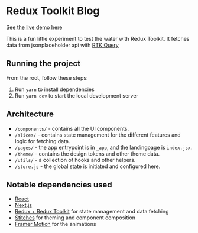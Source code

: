 # Redux Toolkit Blog

[See the live demo here](https://reduxblog.bjorkman.kim/)

This is a fun little experiment to test the water with Redux Toolkit. It fetches data from jsonplaceholder api with [RTK Query](https://redux-toolkit.js.org/tutorials/rtk-query)

## Running the project

From the root, follow these steps:

1. Run `yarn` to install dependencies
2. Run `yarn dev` to start the local development server

## Architecture

- `/components/` - contains all the UI components.
- `/slices/` - contains state management for the different features and logic for fetching data.
- `/pages/` - the app entrypoint is in `_app`, and the landingpage is `index.jsx`.
- `/theme/` - contains the design tokens and other theme data.
- `/utils/` - a collection of hooks and other helpers.
- `/store.js` - the global state is initiated and configured here.

## Notable dependencies used

- [React](https://reactjs.org/)
- [Next.js](https://nextjs.org/)
- [Redux + Redux Toolkit](https://redux-toolkit.js.org/) for state management and data fetching
- [Stitches](https://stitches.dev/) for theming and component composition
- [Framer Motion](https://www.framer.com/motion/) for the animations
